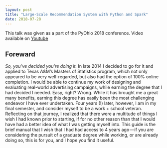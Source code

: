 ```yaml
---
layout: post
title: "Large-Scale Recommendation System with Python and Spark"
date: 2018-07-28
---
```

This talk was given as a part of the PyOhio 2018 conference.  Video available on [Youtube](https://youtu.be/oAByzl71Ak4)


## Foreward
_So, you’ve decided you’re doing it._
In late 2014 I decided to go for it and applied to Texas A&M’s Masters of Statistics program, which not only appeared to be very well-regarded, but also had the option of 100% online completion. I would be able to continue my work of designing and evaluating real-world advertising campaigns, while earning the degree that I had decided I needed. Easy, right? Wrong. While it has brought me a great many benefits, earning this degree has easily been the most challenging endeavor I have ever undertaken. Four years (!) later, however, I am in my final semester, and consider myself to be a work + school veteran. Reflecting on that journey, I realized that there were a multitude of things I wish I had known prior to starting, if for no other reason than that I would have had a better idea of what I was getting myself into. This guide is the brief manual that I wish that I had had access to 4 years ago — if you are considering the pursuit of a graduate degree while working, or are already doing so, this is for you, and I hope you find it useful.

